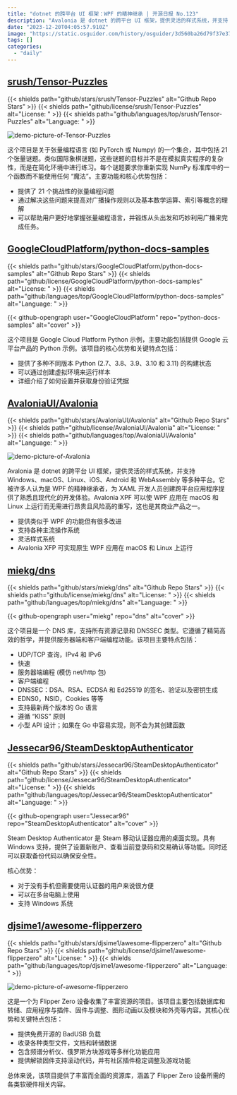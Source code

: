 ```yaml
---
title: "dotnet 的跨平台 UI 框架：WPF 的精神继承 | 开源日报 No.123"
description: "Avalonia 是 dotnet 的跨平台 UI 框架，提供灵活的样式系统，并支持 Windows、macOS、Linux、iOS、Android 和 WebAssembly 等多种平台。"
date: "2023-12-20T04:05:57.910Z"
image: "https://static.osguider.com/history/osguider/3d560ba26d79f37e37e18ab6a835958e.png"
tags: []
categories:
  - "daily"
---
```


## [srush/Tensor-Puzzles](https://github.com/srush/Tensor-Puzzles)

{{< shields path="github/stars/srush/Tensor-Puzzles" alt="Github Repo Stars" >}} {{< shields path="github/license/srush/Tensor-Puzzles" alt="License: " >}} {{< shields path="github/languages/top/srush/Tensor-Puzzles" alt="Language: " >}}

![demo-picture-of-Tensor-Puzzles](https://static.osguider.com/history/2023/89920ff1afbf3d91eff34201bb5d3890.png)

这个项目是关于张量编程语言 (如 PyTorch 或 Numpy) 的一个集合，其中包括 21 个张量谜题。类似国际象棋谜题，这些谜题的目标并不是在模拟真实程序的复杂性，而是在简化环境中进行练习。每个谜题要求你重新实现 NumPy 标准库中的一个函数而不能使用任何 “魔法”。主要功能和核心优势包括：

- 提供了 21 个挑战性的张量编程问题
- 通过解决这些问题来提高对广播操作规则以及基本数学运算、索引等概念的理解
- 可以帮助用户更好地掌握张量编程语言，并锻炼从头出发和巧妙利用广播来完成任务。

## [GoogleCloudPlatform/python-docs-samples](https://github.com/GoogleCloudPlatform/python-docs-samples)

{{< shields path="github/stars/GoogleCloudPlatform/python-docs-samples" alt="Github Repo Stars" >}} {{< shields path="github/license/GoogleCloudPlatform/python-docs-samples" alt="License: " >}} {{< shields path="github/languages/top/GoogleCloudPlatform/python-docs-samples" alt="Language: " >}}

{{< github-opengraph user="GoogleCloudPlatform" repo="python-docs-samples" alt="cover" >}}

这个项目是 Google Cloud Platform Python 示例，主要功能包括提供 Google 云平台产品的 Python 示例。该项目的核心优势和关键特点包括：

- 提供了多种不同版本 Python (2.7、3.8、3.9、3.10 和 3.11) 的构建状态
- 可以通过创建虚拟环境来运行样本
- 详细介绍了如何设置并获取身份验证凭据

## [AvaloniaUI/Avalonia](https://github.com/AvaloniaUI/Avalonia)

{{< shields path="github/stars/AvaloniaUI/Avalonia" alt="Github Repo Stars" >}} {{< shields path="github/license/AvaloniaUI/Avalonia" alt="License: " >}} {{< shields path="github/languages/top/AvaloniaUI/Avalonia" alt="Language: " >}}

![demo-picture-of-Avalonia](https://static.osguider.com/history/2023/efbb24e3d8100ecb7540b000b76c22bc.png)

Avalonia 是 dotnet 的跨平台 UI 框架，提供灵活的样式系统，并支持 Windows、macOS、Linux、iOS、Android 和 WebAssembly 等多种平台。它被许多人认为是 WPF 的精神继承者，为 XAML 开发人员创建跨平台应用程序提供了熟悉且现代化的开发体验。Avalonia XPF 可以使 WPF 应用在 macOS 和 Linux 上运行而无需进行昂贵且风险高的重写，这也是其商业产品之一。

- 提供类似于 WPF 的功能但有很多改进
- 支持各种主流操作系统
- 灵活样式系统
- Avalonia XFP 可实现原生 WPF 应用在 macOS 和 Linux 上运行

## [miekg/dns](https://github.com/miekg/dns)

{{< shields path="github/stars/miekg/dns" alt="Github Repo Stars" >}} {{< shields path="github/license/miekg/dns" alt="License: " >}} {{< shields path="github/languages/top/miekg/dns" alt="Language: " >}}

{{< github-opengraph user="miekg" repo="dns" alt="cover" >}}

这个项目是一个 DNS 库，支持所有资源记录和 DNSSEC 类型。它遵循了精简高效的哲学，并提供服务器端和客户端编程功能。该项目主要特点包括：

- UDP/TCP 查询，IPv4 和 IPv6
- 快速
- 服务器端编程 (模仿 net/http 包)
- 客户端编程
- DNSSEC：DSA、RSA、ECDSA 和 Ed25519 的签名、验证以及密钥生成
- EDNS0，NSID，Cookies 等等
- 支持最新两个版本的 Go 语言
- 遵循 “KISS” 原则
- 小型 API 设计；如果在 Go 中容易实现，则不会为其创建函数

## [Jessecar96/SteamDesktopAuthenticator](https://github.com/Jessecar96/SteamDesktopAuthenticator)

{{< shields path="github/stars/Jessecar96/SteamDesktopAuthenticator" alt="Github Repo Stars" >}} {{< shields path="github/license/Jessecar96/SteamDesktopAuthenticator" alt="License: " >}} {{< shields path="github/languages/top/Jessecar96/SteamDesktopAuthenticator" alt="Language: " >}}

{{< github-opengraph user="Jessecar96" repo="SteamDesktopAuthenticator" alt="cover" >}}

Steam Desktop Authenticator 是 Steam 移动认证器应用的桌面实现。具有 Windows 支持，提供了设置新账户、查看当前登录码和交易确认等功能。同时还可以获取备份代码以确保安全性。

核心优势：

- 对于没有手机但需要使用认证器的用户来说很方便
- 可以在多台电脑上使用
- 支持 Windows 系统

## [djsime1/awesome-flipperzero](https://github.com/djsime1/awesome-flipperzero)

{{< shields path="github/stars/djsime1/awesome-flipperzero" alt="Github Repo Stars" >}} {{< shields path="github/license/djsime1/awesome-flipperzero" alt="License: " >}} {{< shields path="github/languages/top/djsime1/awesome-flipperzero" alt="Language: " >}}

![demo-picture-of-awesome-flipperzero](https://static.osguider.com/history/2023/562e61ed54319795cc534394bda1f4a6.png)

这是一个为 Flipper Zero 设备收集了丰富资源的项目。该项目主要包括数据库和转储、应用程序与插件、固件与调整、图形动画以及模块和外壳等内容。其核心优势和关键特点包括：

- 提供免费开源的 BadUSB 负载
- 收录各种类型文件，文档和转储数据
- 包含频谱分析仪、俄罗斯方块游戏等多样化功能应用
- 提供解锁固件支持滚动代码，并有社区插件稳定调整及游戏功能

总体来说，该项目提供了丰富而全面的资源库，涵盖了 Flipper Zero 设备所需的各类软硬件相关内容。

